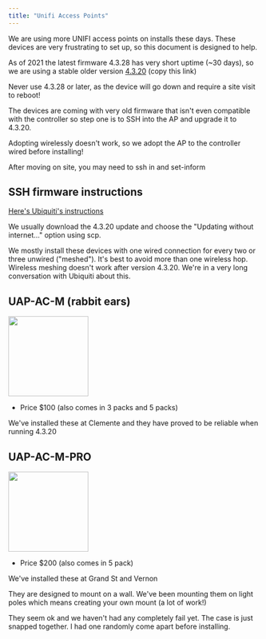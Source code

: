 ```yaml
---
title: "Unifi Access Points"
---
```


We are using more UNIFI access points on installs these days. These devices are very frustrating to set up, so this document is designed to help.

As of 2021 the latest firmware 4.3.28 has very short uptime (~30 days), so we are using a stable older version [4.3.20](https://dl.ui.com/unifi/firmware/U7PG2/4.3.20.11298/BZ.qca956x.v4.3.20.11298.200704.1347.bin) (copy this link)

Never use 4.3.28 or later, as the device will go down and require a site visit to reboot!

The devices are coming with very old firmware that isn't even compatible with the controller so step one is to SSH into the AP and upgrade it to 4.3.20. 

Adopting wirelessly doesn't work, so we adopt the AP to the controller wired before installing!

After moving on site, you may need to ssh in and set-inform

## SSH firmware instructions
[Here's Ubiquiti's instructions](https://help.ui.com/hc/en-us/articles/204910064-UniFi-Upgrade-the-Firmware-of-a-UniFi-Device#h_01F8GWSNHCB18N8Z2PKGDXEYDY)

We usually download the 4.3.20 update and choose the "Updating without internet..." option using scp.

We mostly install these devices with one wired connection for every two or three unwired ("meshed"). It's best to avoid more than one wireless hop. Wireless meshing doesn't work after version 4.3.20. We're in a very long conversation with Ubiquiti about this.

## UAP-AC-M (rabbit ears)  
<img src="/img/hardware/uap/uap-ac-m.png" height="160" />

- Price $100 (also comes in 3 packs and 5 packs)  

We've installed these at Clemente and they have proved to be reliable when running 4.3.20

## UAP-AC-M-PRO
<img src="/img/hardware/uap/uap-ac-m-pro.jpg" height="160" />

- Price $200 (also comes in 5 pack)

We've installed these at Grand St and Vernon

They are designed to mount on a wall. We've been mounting them on light poles which means creating your own mount (a lot of work!)

They seem ok and we haven't had any completely fail yet. The case is just snapped together. I had one randomly come apart before installing.


